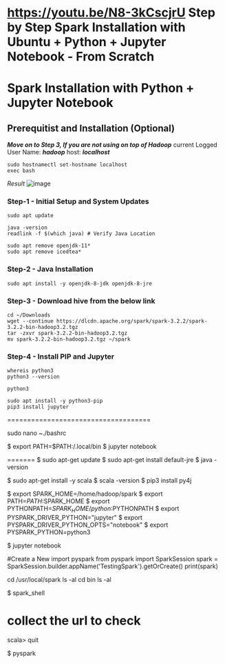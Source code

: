 https://youtu.be/N8-3kCscjrU
Step by Step Spark Installation with Ubuntu + Python + Jupyter Notebook - From Scratch
====================================
# Spark Installation with Python + Jupyter Notebook #

## Prerequitist and Installation (Optional) ##
___Move on to Step 3, If you are not using on top of Hadoop___
current Logged User Name: **_hadoop_**
host: **_localhost_**
```
sudo hostnamectl set-hostname localhost
exec bash
```
_Result_
![image](https://user-images.githubusercontent.com/111234771/195283872-ad5b1a98-5f9d-4356-934a-b6ec31935701.png)

### Step-1 - Initial Setup and System Updates ###
```
sudo apt update
```
```
java -version
readlink -f $(which java) # Verify Java Location

sudo apt remove openjdk-11*
sudo apt remove icedtea*
```

### Step-2 - Java Installation ###
```
sudo apt install -y openjdk-8-jdk openjdk-8-jre
```

### Step-3 - Download hive from the below link ###
```
cd ~/Downloads
wget --continue https://dlcdn.apache.org/spark/spark-3.2.2/spark-3.2.2-bin-hadoop3.2.tgz
tar -zxvr spark-3.2.2-bin-hadoop3.2.tgz
mv spark-3.2.2-bin-hadoop3.2.tgz ~/spark
```

### Step-4 - Install PIP and Jupyter ###
```
whereis python3
python3 --version

python3
```

```
sudo apt install -y python3-pip
pip3 install jupyter
```
====================================

sudo nano ~./bashrc



$ export PATH=$PATH:/.local/bin
$ jupyter notebook

=======
$ sudo apt-get update
$ sudo apt-get install default-jre
$ java -version

$ sudo apt-get install -y scala
$ scala -version
$ pip3 install py4j



$ export SPARK_HOME=/home/hadoop/spark
$ export PATH=$PATH:$SPARK_HOME
$ export PYTHONPATH=$SPARK_HOME/python:$PYTHONPATH
$ export PYSPARK_DRIVER_PYTHON="jupyter"
$ export PYSPARK_DRIVER_PYTHON_OPTS="notebook"
$ export PYSPARK_PYTHON=python3


$ jupyter notebook


#Create a New 
	import pyspark
	from pyspark import SparkSession
	spark = SparkSession.builder.appName('TestingSpark').getOrCreate()
	print(spark)




cd /usr/local/spark
ls -al
cd bin
ls -al

$ spark_shell
# collect the url to check
scala> quit

$ pyspark
>>>

